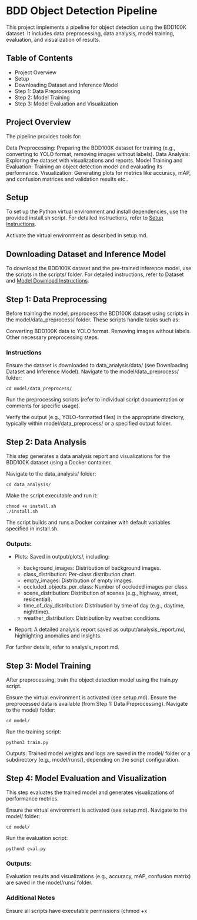 # BDD Object Detection Pipeline
This project implements a pipeline for object detection using the BDD100K dataset. It includes data preprocessing, data analysis, model training, evaluation, and visualization of results.


## Table of Contents

- Project Overview
- Setup
- Downloading Dataset and Inference Model
- Step 1: Data Preprocessing
- Step 2: Model Training
- Step 3: Model Evaluation and Visualization

## Project Overview
The pipeline provides tools for:

Data Preprocessing: Preparing the BDD100K dataset for training (e.g., converting to YOLO format, removing images without labels).
Data Analysis: Exploring the dataset with visualizations and reports.
Model Training and Evaluation: Training an object detection model and evaluating its performance.
Visualization: Generating plots for metrics like accuracy, mAP, and confusion matrices and validation results etc..

## Setup
To set up the Python virtual environment and install dependencies, use the provided install.sh script. For detailed instructions, refer to [Setup Instructions](docs/setup.md).

Activate the virtual environment as described in setup.md.

## Downloading Dataset and Inference Model
To download the BDD100K dataset and the pre-trained inference model, use the scripts in the scripts/ folder. For detailed instructions, refer to Dataset and [Model Download Instructions](docs/dataset_and_model_download_instructions.md).


## Step 1: Data Preprocessing
Before training the model, preprocess the BDD100K dataset using scripts in the model/data_preprocess/ folder. These scripts handle tasks such as:

Converting BDD100K data to YOLO format.
Removing images without labels.
Other necessary preprocessing steps.

### Instructions

Ensure the dataset is downloaded to data_analysis/data/ (see Downloading Dataset and Inference Model).
Navigate to the model/data_preprocess/ folder:
```
cd model/data_preprocess/
```

Run the preprocessing scripts (refer to individual script documentation or comments for specific usage).


Verify the output (e.g., YOLO-formatted files) in the appropriate directory, typically within model/data_preprocess/ or a specified output folder.

## Step 2: Data Analysis
This step generates a data analysis report and visualizations for the BDD100K dataset using a Docker container.

Navigate to the data_analysis/ folder:
```
cd data_analysis/
```

Make the script executable and run it:
```
chmod +x install.sh
./install.sh
```

The script builds and runs a Docker container with default variables specified in install.sh.

### Outputs:
- Plots: Saved in output/plots/, including:
    - background_images: Distribution of background images.
    - class_distribution: Per-class distribution chart.
    - empty_images: Distribution of empty images.
    - occluded_objects_per_class: Number of occluded images per class.
    - scene_distribution: Distribution of scenes (e.g., highway, street, residential).
    - time_of_day_distribution: Distribution by time of day (e.g., daytime, nighttime).
    - weather_distribution: Distribution by weather conditions.


- Report: A detailed analysis report saved as output/analysis_report.md, highlighting anomalies and insights.

For further details, refer to analysis_report.md.


## Step 3: Model Training
After preprocessing, train the object detection model using the train.py script.

Ensure the virtual environment is activated (see setup.md).
Ensure the preprocessed data is available (from Step 1: Data Preprocessing).
Navigate to the model/ folder:
```
cd model/
```

Run the training script:
```
python3 train.py
```

Outputs: Trained model weights and logs are saved in the model/ folder or a subdirectory (e.g., model/runs/), depending on the script configuration.

## Step 4: Model Evaluation and Visualization
This step evaluates the trained model and generates visualizations of performance metrics.

Ensure the virtual environment is activated (see setup.md).
Navigate to the model/ folder:
```
cd model/
```

Run the evaluation script:
```
python3 eval.py
```

### Outputs:
Evaluation results and visualizations (e.g., accuracy, mAP, confusion matrix) are saved in the model/runs/ folder.



### Additional Notes

Ensure all scripts have executable permissions (chmod +x <script>).
If you encounter issues, check the respective .md files or script comments for troubleshooting tips.
